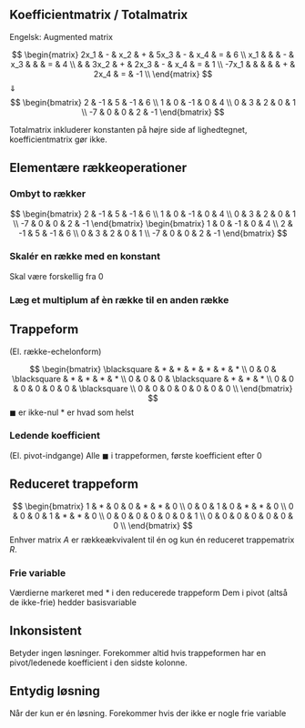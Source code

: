 ## Koefficientmatrix / Totalmatrix
Engelsk: Augmented matrix


$$
\begin{matrix}
2x_1 & - & x_2 & + & 5x_3 & - & x_4 & = & 6 \\
x_1 & & & - & x_3 & & & = & 4 \\
& & 3x_2 & + & 2x_3 & - & x_4 & = & 1 \\
-7x_1 & & & & & + & 2x_4 & = & -1 \\
\end{matrix}
$$
$\Downarrow$
$$
\begin{bmatrix}
2 & -1 & 5 & -1 & 6 \\
1 & 0 & -1 & 0 & 4 \\
0 & 3 & 2 & 0 & 1 \\
-7 & 0 & 0 & 2 & -1
\end{bmatrix}
$$

Totalmatrix inkluderer konstanten på højre side af lighedtegnet, koefficientmatrix gør ikke.


## Elementære rækkeoperationer
### Ombyt to rækker
$$
\begin{bmatrix}
2 & -1 & 5 & -1 & 6 \\
1 & 0 & -1 & 0 & 4 \\
0 & 3 & 2 & 0 & 1 \\
-7 & 0 & 0 & 2 & -1
\end{bmatrix}
\begin{bmatrix}
1 & 0 & -1 & 0 & 4 \\
2 & -1 & 5 & -1 & 6 \\
0 & 3 & 2 & 0 & 1 \\
-7 & 0 & 0 & 2 & -1
\end{bmatrix}
$$

### Skalér en række med en konstant
Skal være forskellig fra 0
### Læg et multiplum af èn række til en anden række


## Trappeform
(El. række-echelonform)

$$
\begin{bmatrix}
\blacksquare & * & * & * & * & * & * \\
0 & 0 & \blacksquare & * & * & * & * \\
0 & 0 & 0 & \blacksquare & * & * & * \\
0 & 0 & 0 & 0 & 0 & 0 & \blacksquare \\
0 & 0 & 0 & 0 & 0 & 0 & 0 \\
\end{bmatrix}
$$
$\blacksquare$ er ikke-nul
$*$ er hvad som helst

### Ledende koefficient
(El. pivot-indgange)
Alle $\blacksquare$ i trappeformen, første koefficient efter 0


## Reduceret trappeform
$$
\begin{bmatrix}
1 & * & 0 & 0 & * & * & 0 \\
0 & 0 & 1 & 0 & * & * & 0 \\
0 & 0 & 0 & 1 & * & * & 0 \\
0 & 0 & 0 & 0 & 0 & 0 & 1 \\
0 & 0 & 0 & 0 & 0 & 0 & 0 \\
\end{bmatrix}
$$
Enhver matrix _A_ er rækkeækvivalent til én og kun én reduceret
trappematrix _R_.


### Frie variable
Værdierne markeret med $*$ i den reducerede trappeform
Dem i pivot (altså de ikke-frie) hedder basisvariable

## Inkonsistent
Betyder ingen løsninger. Forekommer altid hvis trappeformen har en pivot/ledenede koefficient i den sidste kolonne.

## Entydig løsning
Når der kun er én løsning. Forekommer hvis der ikke er nogle frie variable
